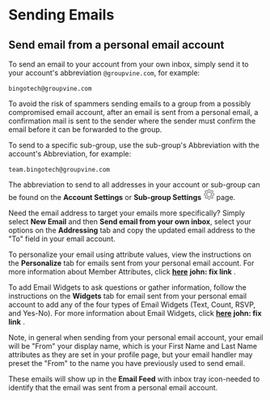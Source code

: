 # Sending Emails


<span id="gv-3send-2sendInbox"></span>
## Send email from a personal email account

To send an email to your account from your own inbox, simply send it
to your account's abbreviation ```@groupvine.com```, for example:

```
bingotech@groupvine.com
```

<span class="highlight">

To avoid the risk of spammers sending emails to a group from a possibly
compromised email account, after an email is sent from a personal email,
a confirmation mail is sent to the sender where the sender must confirm
the email before it can be forwarded to the group.

</span>


To send to a specific sub-group, use the sub-group's Abbreviation with
the account's Abbreviation, for example:

```
team.bingotech@groupvine.com
```

The abbreviation to send to all addresses in your account or sub-group
can be found on the **Account Settings** or **Sub-group Settings**
<img src="/docimages/transparent-gear-icon.png" height="22"> page.

Need the email address to target your emails more specifically?
Simply select **New Email** and then **Send email from your own
inbox**, select your options on the **Addressing** tab and
copy the updated email address to the "To" field in your email
account.

To personalize your email using attribute values, view the
instructions on the **Personalize** tab for emails sent from your
personal email account.
For more information about Member Attributes,
click [**here**](./gv-2members-4membersattributes.md?[LINK-QARGS-DOC]#gv-2members-4membersattributes)
<span class="todo">
**john: fix link**
</span>
.

To add Email Widgets to ask questions or gather information, follow
the instructions on the **Widgets** tab for email sent from your
personal email account to add any of the four types of Email Widgets
(Text, Count, RSVP, and Yes-No).
For more information about Email Widgets,
click [**here**](/5-widgets/1-ewIntro.md?[LINK-QARGS-DOC])
<span class="todo">
**john: fix link**
</span>
.

Note, in general when sending from your personal email account,
your email will be "From" your display name, which is your
First Name and Last Name attributes as they are set in your profile
page, but your email handler may preset the "From" to the name
you have previously used to send email.

These emails will show up in the **Email Feed** with
<span class="todo">
inbox tray icon-needed
</span> <!-- todo -->
to identify that the email was sent from a personal email account.
